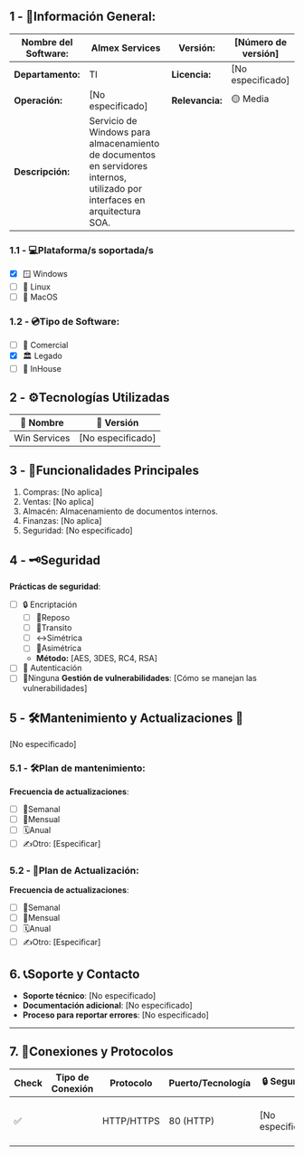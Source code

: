 ## **1 - 📓Información General:**

| **Nombre del Software:** | Almex Services                                                                                                              | **Versión:**    | [Número de versión] |
| ------------------------ | --------------------------------------------------------------------------------------------------------------------------- | --------------- | ------------------- |
| **Departamento:**        | TI                                                                                                                          | **Licencia:**   | [No especificado]   |
| **Operación:**           | [No especificado]                                                                                                           | **Relevancia:** | 🟡 Media            |
| **Descripción:**         | Servicio de Windows para almacenamiento de documentos en servidores internos, utilizado por interfaces en arquitectura SOA. |                 |                     |

### **1.1 - 💻Plataforma/s soportada/s**
- [x] 🪟 Windows 
- [ ] 🐧 Linux 
- [ ] 🍏 MacOS 
### **1.2 - 💿Tipo de Software:**
- [ ] 💼 Comercial 
- [x] 🏛️ Legado 
- [ ] 🏢 InHouse 
## **2 - ⚙️Tecnologías Utilizadas**

| 📝 Nombre    | 🔢 Versión        |
| ------------ | ----------------- |
| Win Services | [No especificado] |

## **3 - 📃Funcionalidades Principales**

1. Compras: [No aplica]
2. Ventas: [No aplica]
3. Almacén: Almacenamiento de documentos internos.
4. Finanzas: [No aplica]
5. Seguridad: [No especificado]
## 4 - 🗝️Seguridad
**Prácticas de seguridad**:
- [ ] 🔒 Encriptación
	- [ ] 💺Reposo
	- [ ] 🚗Transito
	- [ ] ↔️Simétrica
	- [ ] 🔰Asimétrica
	- **Método:** [AES, 3DES, RC4, RSA]
- [ ] 🔑 Autenticación 
- [ ] 🚫Ninguna 
**Gestión de vulnerabilidades**: [Cómo se manejan las vulnerabilidades]
## **5 - 🛠️Mantenimiento y Actualizaciones 🔁**

[No especificado]

### **5.1 - 🛠️Plan de mantenimiento:** 
**Frecuencia de actualizaciones**:
- [ ] 🔄Semanal 
- [ ] 📅Mensual 
- [ ] 🗓️Anual 
- [ ] ✍️Otro: [Especificar] 
### **5.2 - 🔁Plan de Actualización:** 
**Frecuencia de actualizaciones**:
- [ ] 🔄Semanal 
- [ ] 📅Mensual 
- [ ] 🗓️Anual 
- [ ] ✍️Otro: [Especificar] 
## 6. 📞Soporte y Contacto

- **Soporte técnico**: [No especificado]
- **Documentación adicional**: [No especificado]
- **Proceso para reportar errores**: [No especificado]


---

## 7. 🛜Conexiones y Protocolos

| Check | **Tipo de Conexión** | **Protocolo** | **Puerto/Tecnología** | **🔒 Seguridad**  | **Descripción** | **Uso Común**                     |
| ----- | -------------------- | ------------- | --------------------- | ----------------- | --------------- | --------------------------------- |
| ✅     |                      | HTTP/HTTPS    | 80 (HTTP)             | [No especificado] |                 | ✅ Integración entre aplicaciones. |
